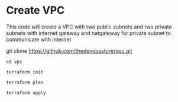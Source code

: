 
# Create VPC

This code will create a VPC with two public subnets and two private subnets with internet gateway and natgateway for private subnet to communicate with internet


git clone https://github.com/thedevopsstore/vpc.git

```
cd vpc

```

```
terraform init
```

```
terraform plan
  
terraform apply
```
